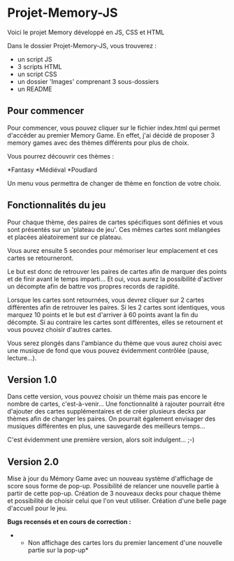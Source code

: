 # Projet-Memory-JS
Voici le projet Memory développé en JS, CSS et HTML

Dans le dossier Projet-Memory-JS, vous trouverez :
- un script JS
- 3 scripts HTML
- un script CSS
- un dossier 'Images' comprenant 3 sous-dossiers
- un README

## Pour commencer

Pour commencer, vous pouvez cliquer sur le fichier index.html qui permet d'accéder au premier Memory Game.
En effet, j'ai décidé de proposer 3 memory games avec des thèmes différents pour plus de choix.

Vous pourrez découvrir ces thèmes :

*Fantasy
*Médiéval
*Poudlard

Un menu vous permettra de changer de thème en fonction de votre choix.

## Fonctionnalités du jeu

Pour chaque thème, des paires de cartes spécifiques sont définies et vous sont présentés sur un 'plateau de jeu'. Ces mêmes cartes sont mélangées et placées aléatoirement sur ce plateau.

Vous aurez ensuite 5 secondes pour mémoriser leur emplacement et ces cartes se retourneront.

Le but est donc de retrouver les paires de cartes afin de marquer des points et de finir avant le temps imparti... Et oui, vous aurez la possibilité d'activer un décompte afin de battre vos propres records de rapidité.

Lorsque les cartes sont retournées, vous devrez cliquer sur 2 cartes différentes afin de retrouver les paires. Si les 2 cartes sont identiques, vous marquez 10 points et le but est d'arriver à 60 points avant la fin du décompte.
Si au contraire les cartes sont différentes, elles se retournent et vous pouvez choisir d'autres cartes.

Vous serez plongés dans l'ambiance du thème que vous aurez choisi avec une musique de fond que vous pouvez évidemment contrôlée (pause, lecture...).

## Version 1.0

Dans cette version, vous pouvez choisir un thème mais pas encore le nombre de cartes, c'est-à-venir...
Une fonctionnalité à rajouter pourrait être d'ajouter des cartes supplémentaires et de créer plusieurs decks par thèmes afin de changer les paires.
On pourrait également envisager des musiques différentes en plus, une sauvegarde des meilleurs temps...

C'est évidemment une première version, alors soit indulgent... ;-)

## Version 2.0

Mise à jour du Mémory Game avec un nouveau système d'affichage de score sous forme de pop-up. Possibilité de relancer une nouvelle partie à partir de cette pop-up.
Création de 3 nouveaux decks pour chaque thème et possibilité de choisir celui que l'on veut utiliser.
Création d'une belle page d'accueil pour le jeu.

**Bugs recensés et en cours de correction :**
* - Non affichage des cartes lors du premier lancement d'une nouvelle partie sur la pop-up*

